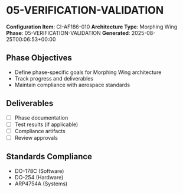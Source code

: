 # 05-VERIFICATION-VALIDATION

**Configuration Item**: CI-AF186-010
**Architecture Type**: Morphing Wing
**Phase**: 05-VERIFICATION-VALIDATION
**Generated**: 2025-08-25T00:06:53+00:00

## Phase Objectives
- Define phase-specific goals for Morphing Wing architecture
- Track progress and deliverables
- Maintain compliance with aerospace standards

## Deliverables
- [ ] Phase documentation
- [ ] Test results (if applicable)
- [ ] Compliance artifacts
- [ ] Review approvals

## Standards Compliance
- DO-178C (Software)
- DO-254 (Hardware)
- ARP4754A (Systems)
